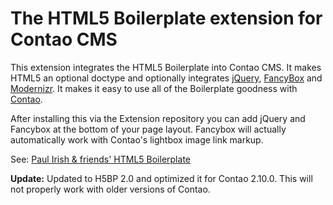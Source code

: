 # The HTML5 Boilerplate extension for Contao CMS #

This extension integrates the HTML5 Boilerplate into Contao CMS.
It makes HTML5 an optional doctype and optionally integrates [jQuery](http://jquery.com), [FancyBox](http://fancybox.net) and [Modernizr](http://www.modernizr.com/).
It makes it easy to use all of the Boilerplate goodness with [Contao](http://contao.org).

After installing this via the Extension repository you can add jQuery and Fancybox at the bottom of your page layout. Fancybox will actually automatically work with Contao's lightbox image link markup.

See: [Paul Irish & friends' HTML5 Boilerplate](http://html5boilerplate.com)

**Update:** Updated to H5BP 2.0 and optimized it for Contao 2.10.0. This will not properly work with older versions of Contao. 